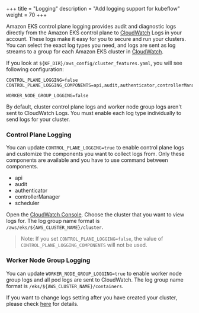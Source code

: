 +++
title = "Logging"
description = "Add logging support for kubeflow"
weight = 70
+++

Amazon EKS control plane logging provides audit and diagnostic logs directly from the Amazon EKS control plane to [CloudWatch](https://aws.amazon.com/cloudwatch/) Logs in your account. These logs make it easy for you to secure and run your clusters. You can select the exact log types you need, and logs are sent as log streams to a group for each Amazon EKS cluster in [CloudWatch](https://aws.amazon.com/cloudwatch/).

If you look at `${KF_DIR}/aws_config/cluster_features.yaml`, you will see following configuration:

```shell
CONTROL_PLANE_LOGGING=false
CONTROL_PLANE_LOGGING_COMPONENTS=api,audit,authenticator,controllerManager,scheduler

WORKER_NODE_GROUP_LOGGING=false
```

By default, cluster control plane logs and worker node group logs aren't sent to CloudWatch Logs. You must enable each log type individually to send logs for your cluster.


### Control Plane Logging

You can update `CONTROL_PLANE_LOGGING=true` to enable control plane logs and customize the components you want to collect logs from. Only these components are available and you have to use command between components.

* api
* audit
* authenticator
* controllerManager
* scheduler

Open the [CloudWatch Console](https://console.aws.amazon.com/cloudwatch/home#logs:prefix=/aws/eks). Choose the cluster that you want to view logs for. The log group name format is `/aws/eks/${AWS_CLUSTER_NAME}/cluster`.

> Note: If you set `CONTROL_PLANE_LOGGING=false`, the value of `CONTROL_PLANE_LOGGING_COMPONENTS` will not be used.

### Worker Node Group Logging

You can update `WORKER_NODE_GROUP_LOGGING=true` to enable worker node group logs and all pod logs are sent to CloudWatch.  The log group name format is `/eks/${AWS_CLUSTER_NAME}/containers`.

If you want to change logs setting after you have created your cluster, please check [here](https://docs.aws.amazon.com/eks/latest/userguide/control-plane-logs.html) for details.
